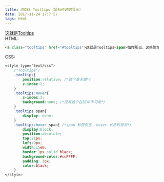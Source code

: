 ```yaml
---
title: 纯CSS Tooltips（鼠标经过时显示）
date: 2017-11-24 17:7:57
tags: Html
---
```

<style type="text/css">  
    /*Tooltips*/  
    .tooltips{  
        position:relative; /*这个是关键*/  
        z-index:2;  
    }  
    .tooltips:hover{  
        z-index:3;  
        background:none; /*没有这个在IE中不可用*/  
    }  
    .tooltips span{  
        display: none;  
    }  
    .tooltips:hover span{ /*span 标签仅在 :hover 状态时显示*/  
        display:block;  
        position:absolute;  
        top:21px;  
        left:9px;  
        width:15em;  
        border:1px solid black;  
        background-color:#ccFFFF;  
        padding: 3px;  
        color:black;  
    }  
</style>
<a class="tooltips" href="#tooltips">这就是Tooltips<span>如你所见，这些附加的说明文字在鼠标经过的时候显示。</span></a>  
HTML:
```html
<a class="tooltips" href="#tooltips">这就是Tooltips<span>如你所见，这些附加的说明文字在鼠标经过的时候显示。</span></a>  
```
CSS:
```css
<style type="text/css">  
    /*Tooltips*/  
    .tooltips{  
        position:relative; /*这个是关键*/  
        z-index:2;  
    }  
    .tooltips:hover{  
        z-index:3;  
        background:none; /*没有这个在IE中不可用*/  
    }  
    .tooltips span{  
        display: none;  
    }  
    .tooltips:hover span{ /*span 标签仅在 :hover 状态时显示*/  
        display:block;  
        position:absolute;  
        top:21px;  
        left:9px;  
        width:15em;  
        border:1px solid black;  
        background-color:#ccFFFF;  
        padding: 3px;  
        color:black;  
    }  
</style>  
```